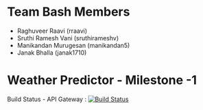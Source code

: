 Team Bash Members
==============================
* Raghuveer Raavi (rraavi) 
* Sruthi Ramesh Vani (sruthirameshv) 
* Manikandan Murugesan (manikandan5)
* Janak Bhalla (janak1710)

Weather Predictor - Milestone -1
==============================

Build Status - API Gateway  : [![Build Status](https://travis-ci.org/airavata-courses/TeamBash.svg?branch=feature%2Ffeature-10-apigateway)](https://travis-ci.org/airavata-courses/TeamBash)
